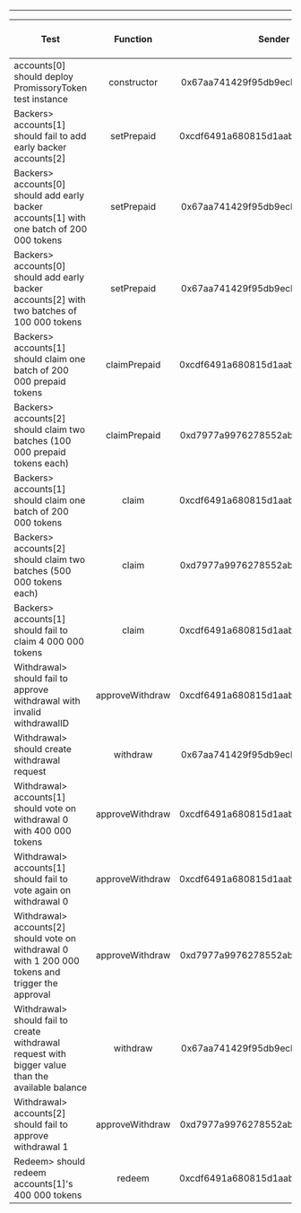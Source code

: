 -------------------------------------
| Test   | Function |     Sender Address    | Test Time (ms) | Status | Txn Hash |
|-----|:-------:|:-------:| ------:|------:|:------:|
accounts[0] should deploy PromissoryToken test instance | constructor | 0x67aa741429f95db9ecb7b9e3a7810f13fa17efed | 57052 | passed | [0xc311a05ad00ecb890431248ad2db030ed762c3275fde3443a666bf2726c06bc6](https://testnet.etherscan.io/tx/0xc311a05ad00ecb890431248ad2db030ed762c3275fde3443a666bf2726c06bc6)
Backers> accounts[1] should fail to add early backer accounts[2] | setPrepaid | 0xcdf6491a680815d1aabad51e58fc403651f4bb60 | 16594 | passed | [0x9995aad832d09f8548e5c662a8837d695fb1cbc8e08f96075e23220d41506d57](https://testnet.etherscan.io/tx/0x9995aad832d09f8548e5c662a8837d695fb1cbc8e08f96075e23220d41506d57)
Backers> accounts[0] should add early backer accounts[1] with one batch of 200 000 tokens | setPrepaid | 0x67aa741429f95db9ecb7b9e3a7810f13fa17efed | 74555 | passed | [0x170e6a3bb947ffe870f96e2bb000a36bdb359bd52ab671b0fb5b6b772cf8936e](https://testnet.etherscan.io/tx/0x170e6a3bb947ffe870f96e2bb000a36bdb359bd52ab671b0fb5b6b772cf8936e)
Backers> accounts[0] should add early backer accounts[2] with two batches of 100 000 tokens  | setPrepaid | 0x67aa741429f95db9ecb7b9e3a7810f13fa17efed | 57464 | passed | [0x875a800d36acb78b79ea7db11dc6ee9b19a341e5116fc48c49ba2d62445f784f](https://testnet.etherscan.io/tx/0x875a800d36acb78b79ea7db11dc6ee9b19a341e5116fc48c49ba2d62445f784f), [0xebe4f018e66bf3aa48768dca8f96ea68c7f0acc8f192b4727d849c0d4e76eac8](https://testnet.etherscan.io/tx/0xebe4f018e66bf3aa48768dca8f96ea68c7f0acc8f192b4727d849c0d4e76eac8)
Backers> accounts[1] should claim one batch of 200 000 prepaid tokens | claimPrepaid | 0xcdf6491a680815d1aabad51e58fc403651f4bb60 | 5075 | passed | [0x6be401db9d6068bfe4b48b7f51fe9d01689118a17d0372c540c4f426b739fae6](https://testnet.etherscan.io/tx/0x6be401db9d6068bfe4b48b7f51fe9d01689118a17d0372c540c4f426b739fae6)
Backers> accounts[2] should claim two batches (100 000 prepaid tokens each) | claimPrepaid | 0xd7977a9976278552abd5fcea6fa013d2bfdb4b5a | 50098 | passed | [0x00a492f68b711f478ee4802396102fd97b7033c2278369435c56cfe154cce9b6](https://testnet.etherscan.io/tx/0x00a492f68b711f478ee4802396102fd97b7033c2278369435c56cfe154cce9b6), [0x178185934a4277bd029539caf48cc857762bb56a27313a1ec516916bbdfbc002](https://testnet.etherscan.io/tx/0x178185934a4277bd029539caf48cc857762bb56a27313a1ec516916bbdfbc002)
Backers> accounts[1] should claim one batch of 200 000 tokens | claim | 0xcdf6491a680815d1aabad51e58fc403651f4bb60 | 81696 | passed | [0xb553465702aebcd28d82427e62e90979b242396567c9f00e275772ed7966cd61](https://testnet.etherscan.io/tx/0xb553465702aebcd28d82427e62e90979b242396567c9f00e275772ed7966cd61)
Backers> accounts[2] should claim two batches (500 000 tokens each) | claim | 0xd7977a9976278552abd5fcea6fa013d2bfdb4b5a | 84675 | passed | [0x937d1880a85911840b4cd5708dcfad8a66bd74bb9d1b246242d4abdc685e2b38](https://testnet.etherscan.io/tx/0x937d1880a85911840b4cd5708dcfad8a66bd74bb9d1b246242d4abdc685e2b38), [0x1f0acb83e7b176e6eb670c9fca29229a96bf5ec9f450f94330f783b6a5057015](https://testnet.etherscan.io/tx/0x1f0acb83e7b176e6eb670c9fca29229a96bf5ec9f450f94330f783b6a5057015)
Backers> accounts[1] should fail to claim 4 000 000 tokens | claim | 0xcdf6491a680815d1aabad51e58fc403651f4bb60 | 15462 | passed | [0x682b60190e4c68065b47554ac8f0cd8dcd88d29db6bc717ae95fd8da1dc6f904](https://testnet.etherscan.io/tx/0x682b60190e4c68065b47554ac8f0cd8dcd88d29db6bc717ae95fd8da1dc6f904)
Withdrawal> should fail to approve withdrawal with invalid withdrawalID | approveWithdraw | 0xcdf6491a680815d1aabad51e58fc403651f4bb60 | 36668 | passed | [0xdca65c791787edefd1128906cd89b14742d80bbc3df85e441c8e48d7a81d5d4d](https://testnet.etherscan.io/tx/0xdca65c791787edefd1128906cd89b14742d80bbc3df85e441c8e48d7a81d5d4d)
Withdrawal> should create withdrawal request | withdraw | 0x67aa741429f95db9ecb7b9e3a7810f13fa17efed | 77197 | passed | [0x32f243e7b4e8774c6ee6be965ef41110bd376027da1c2d67637cf429ce877763](https://testnet.etherscan.io/tx/0x32f243e7b4e8774c6ee6be965ef41110bd376027da1c2d67637cf429ce877763)
Withdrawal> accounts[1] should vote on withdrawal 0 with 400 000 tokens | approveWithdraw | 0xcdf6491a680815d1aabad51e58fc403651f4bb60 | 19573 | passed | [0x2fe632d75be60af348340ebe6f1bdbf75076f561094e08a5f33361fa2048a86a](https://testnet.etherscan.io/tx/0x2fe632d75be60af348340ebe6f1bdbf75076f561094e08a5f33361fa2048a86a)
Withdrawal> accounts[1] should fail to vote again on withdrawal 0 | approveWithdraw | 0xcdf6491a680815d1aabad51e58fc403651f4bb60 | 30598 | passed | [0x6e1c1b57b47ae4835bef940361476a2e8c6bc2592de88f4aad6f618c170395b1](https://testnet.etherscan.io/tx/0x6e1c1b57b47ae4835bef940361476a2e8c6bc2592de88f4aad6f618c170395b1)
Withdrawal> accounts[2] should vote on withdrawal 0 with 1 200 000 tokens and trigger the approval | approveWithdraw | 0xd7977a9976278552abd5fcea6fa013d2bfdb4b5a | 69298 | passed | [0xf3f064cecf420e5fb73f9a1cc501c62789a27a9ce9878b5eec0fa6574e18b223](https://testnet.etherscan.io/tx/0xf3f064cecf420e5fb73f9a1cc501c62789a27a9ce9878b5eec0fa6574e18b223)
Withdrawal> should fail to create withdrawal request with bigger value than the available balance | withdraw | 0x67aa741429f95db9ecb7b9e3a7810f13fa17efed | 57746 | passed | [0x8f41122995646fbb363969c04233fe3ea444dcc29a5593c84fa712b14842fe05](https://testnet.etherscan.io/tx/0x8f41122995646fbb363969c04233fe3ea444dcc29a5593c84fa712b14842fe05)
Withdrawal> accounts[2] should fail to approve withdrawal 1 | approveWithdraw | 0xd7977a9976278552abd5fcea6fa013d2bfdb4b5a | 15587 | passed | [0xd3643c4eed75324a9e687a8027a7eac80b568d5189da67c2c4d416e0e44d3014](https://testnet.etherscan.io/tx/0xd3643c4eed75324a9e687a8027a7eac80b568d5189da67c2c4d416e0e44d3014)
Redeem> should redeem accounts[1]'s 400 000 tokens | redeem | 0xcdf6491a680815d1aabad51e58fc403651f4bb60 | 13287 | passed | [0xb6d2b3306f41b1906f8180ae80aa8eb75c603b3bea956e2d72c276575e32dbd3](https://testnet.etherscan.io/tx/0xb6d2b3306f41b1906f8180ae80aa8eb75c603b3bea956e2d72c276575e32dbd3)
